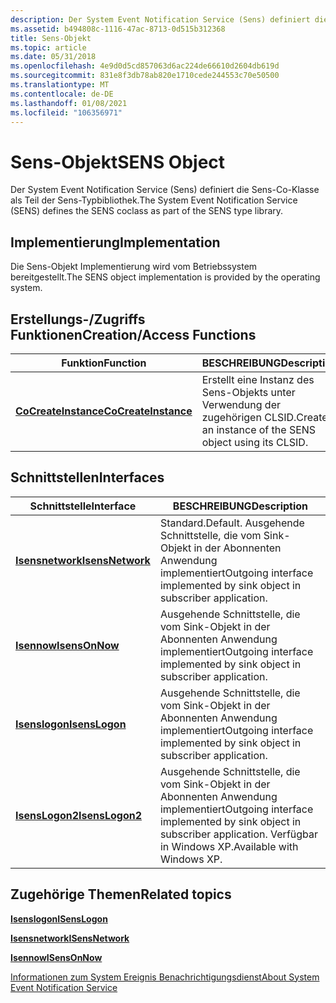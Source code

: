 ```yaml
---
description: Der System Event Notification Service (Sens) definiert die Sens-Co-Klasse als Teil der Sens-Typbibliothek.
ms.assetid: b494808c-1116-47ac-8713-0d515b312368
title: Sens-Objekt
ms.topic: article
ms.date: 05/31/2018
ms.openlocfilehash: 4e9d0d5cd857063d6ac224de66610d2604db619d
ms.sourcegitcommit: 831e8f3db78ab820e1710cede244553c70e50500
ms.translationtype: MT
ms.contentlocale: de-DE
ms.lasthandoff: 01/08/2021
ms.locfileid: "106356971"
---
```

# <a name="sens-object"></a><span data-ttu-id="e6467-103">Sens-Objekt</span><span class="sxs-lookup"><span data-stu-id="e6467-103">SENS Object</span></span>

<span data-ttu-id="e6467-104">Der System Event Notification Service (Sens) definiert die Sens-Co-Klasse als Teil der Sens-Typbibliothek.</span><span class="sxs-lookup"><span data-stu-id="e6467-104">The System Event Notification Service (SENS) defines the SENS coclass as part of the SENS type library.</span></span>

## <a name="implementation"></a><span data-ttu-id="e6467-105">Implementierung</span><span class="sxs-lookup"><span data-stu-id="e6467-105">Implementation</span></span>

<span data-ttu-id="e6467-106">Die Sens-Objekt Implementierung wird vom Betriebssystem bereitgestellt.</span><span class="sxs-lookup"><span data-stu-id="e6467-106">The SENS object implementation is provided by the operating system.</span></span>

## <a name="creationaccess-functions"></a><span data-ttu-id="e6467-107">Erstellungs-/Zugriffs Funktionen</span><span class="sxs-lookup"><span data-stu-id="e6467-107">Creation/Access Functions</span></span>



| <span data-ttu-id="e6467-108">Funktion</span><span class="sxs-lookup"><span data-stu-id="e6467-108">Function</span></span>                                      | <span data-ttu-id="e6467-109">BESCHREIBUNG</span><span class="sxs-lookup"><span data-stu-id="e6467-109">Description</span></span>                                             |
|-----------------------------------------------|---------------------------------------------------------|
| [<span data-ttu-id="e6467-110">**CoCreateInstance**</span><span class="sxs-lookup"><span data-stu-id="e6467-110">**CoCreateInstance**</span></span>](/windows/win32/api/combaseapi/nf-combaseapi-cocreateinstance) | <span data-ttu-id="e6467-111">Erstellt eine Instanz des Sens-Objekts unter Verwendung der zugehörigen CLSID.</span><span class="sxs-lookup"><span data-stu-id="e6467-111">Creates an instance of the SENS object using its CLSID.</span></span> |



 

## <a name="interfaces"></a><span data-ttu-id="e6467-112">Schnittstellen</span><span class="sxs-lookup"><span data-stu-id="e6467-112">Interfaces</span></span>



| <span data-ttu-id="e6467-113">Schnittstelle</span><span class="sxs-lookup"><span data-stu-id="e6467-113">Interface</span></span>                            | <span data-ttu-id="e6467-114">BESCHREIBUNG</span><span class="sxs-lookup"><span data-stu-id="e6467-114">Description</span></span>                                                                                         |
|--------------------------------------|-----------------------------------------------------------------------------------------------------|
| [<span data-ttu-id="e6467-115">**Isensnetwork**</span><span class="sxs-lookup"><span data-stu-id="e6467-115">**IsensNetwork**</span></span>](/windows/desktop/api/Sensevts/nn-sensevts-isensnetwork) | <span data-ttu-id="e6467-116">Standard.</span><span class="sxs-lookup"><span data-stu-id="e6467-116">Default.</span></span> <span data-ttu-id="e6467-117">Ausgehende Schnittstelle, die vom Sink-Objekt in der Abonnenten Anwendung implementiert</span><span class="sxs-lookup"><span data-stu-id="e6467-117">Outgoing interface implemented by sink object in subscriber application.</span></span>                   |
| [<span data-ttu-id="e6467-118">**Isennow**</span><span class="sxs-lookup"><span data-stu-id="e6467-118">**IsensOnNow**</span></span>](/windows/desktop/api/Sensevts/nn-sensevts-isensonnow)     | <span data-ttu-id="e6467-119">Ausgehende Schnittstelle, die vom Sink-Objekt in der Abonnenten Anwendung implementiert</span><span class="sxs-lookup"><span data-stu-id="e6467-119">Outgoing interface implemented by sink object in subscriber application.</span></span>                            |
| [<span data-ttu-id="e6467-120">**Isenslogon**</span><span class="sxs-lookup"><span data-stu-id="e6467-120">**IsensLogon**</span></span>](/windows/desktop/api/Sensevts/nn-sensevts-isenslogon)     | <span data-ttu-id="e6467-121">Ausgehende Schnittstelle, die vom Sink-Objekt in der Abonnenten Anwendung implementiert</span><span class="sxs-lookup"><span data-stu-id="e6467-121">Outgoing interface implemented by sink object in subscriber application.</span></span>                            |
| [<span data-ttu-id="e6467-122">**IsensLogon2**</span><span class="sxs-lookup"><span data-stu-id="e6467-122">**IsensLogon2**</span></span>](/windows/desktop/api/Sensevts/nn-sensevts-isenslogon2)   | <span data-ttu-id="e6467-123">Ausgehende Schnittstelle, die vom Sink-Objekt in der Abonnenten Anwendung implementiert</span><span class="sxs-lookup"><span data-stu-id="e6467-123">Outgoing interface implemented by sink object in subscriber application.</span></span> <span data-ttu-id="e6467-124">Verfügbar in Windows XP.</span><span class="sxs-lookup"><span data-stu-id="e6467-124">Available with Windows XP.</span></span> |



 

## <a name="related-topics"></a><span data-ttu-id="e6467-125">Zugehörige Themen</span><span class="sxs-lookup"><span data-stu-id="e6467-125">Related topics</span></span>

<dl> <dt>

[<span data-ttu-id="e6467-126">**Isenslogon**</span><span class="sxs-lookup"><span data-stu-id="e6467-126">**ISensLogon**</span></span>](/windows/desktop/api/Sensevts/nn-sensevts-isenslogon)
</dt> <dt>

[<span data-ttu-id="e6467-127">**Isensnetwork**</span><span class="sxs-lookup"><span data-stu-id="e6467-127">**ISensNetwork**</span></span>](/windows/desktop/api/Sensevts/nn-sensevts-isensnetwork)
</dt> <dt>

[<span data-ttu-id="e6467-128">**Isennow**</span><span class="sxs-lookup"><span data-stu-id="e6467-128">**ISensOnNow**</span></span>](/windows/desktop/api/Sensevts/nn-sensevts-isensonnow)
</dt> <dt>

[<span data-ttu-id="e6467-129">Informationen zum System Ereignis Benachrichtigungsdienst</span><span class="sxs-lookup"><span data-stu-id="e6467-129">About System Event Notification Service</span></span>](about-system-event-notification-service.md)
</dt> </dl>

 

 
